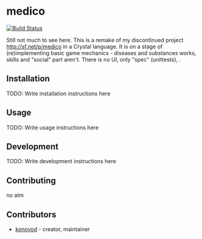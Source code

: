 # medico
[![Build Status](https://travis-ci.org/konovod/test-crystal.svg?branch=master)](https://travis-ci.org/konovod/test-crystal)

Still not much to see here.
This is a remake of my discontinued project http://sf.net/p/medico in a Crystal language.
It is on a stage of (re)implementing basic game mechanics - diseases and substances works, skills and "social" part aren't. There is no UI, only "spec" (unittests), .

## Installation


TODO: Write installation instructions here


## Usage



TODO: Write usage instructions here

## Development

TODO: Write development instructions here

## Contributing

no atm

## Contributors

- [konovod](https://github.com/konovod)  - creator, maintainer
